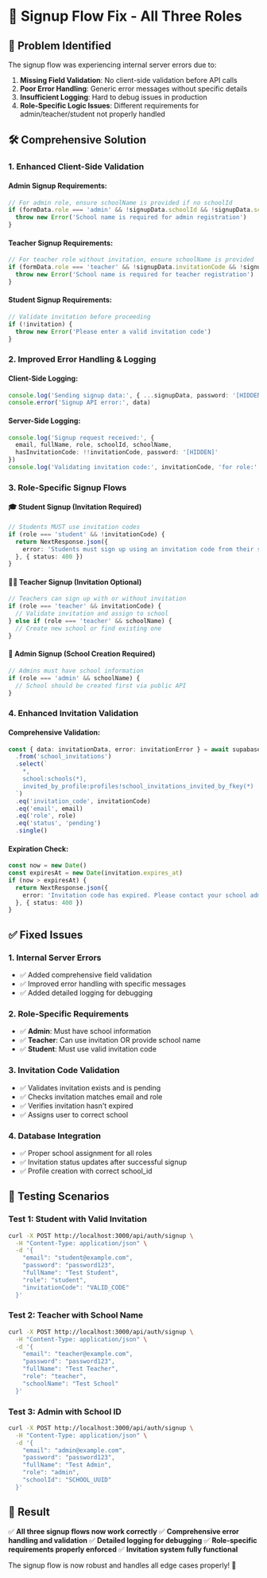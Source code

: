 # 🔧 Signup Flow Fix - All Three Roles

## 🚨 **Problem Identified**

The signup flow was experiencing internal server errors due to:

1. **Missing Field Validation**: No client-side validation before API calls
2. **Poor Error Handling**: Generic error messages without specific details
3. **Insufficient Logging**: Hard to debug issues in production
4. **Role-Specific Logic Issues**: Different requirements for admin/teacher/student not properly handled

## 🛠️ **Comprehensive Solution**

### **1. Enhanced Client-Side Validation**

#### **Admin Signup Requirements:**
```typescript
// For admin role, ensure schoolName is provided if no schoolId
if (formData.role === 'admin' && !signupData.schoolId && !signupData.schoolName) {
  throw new Error('School name is required for admin registration')
}
```

#### **Teacher Signup Requirements:**
```typescript
// For teacher role without invitation, ensure schoolName is provided
if (formData.role === 'teacher' && !signupData.invitationCode && !signupData.schoolName) {
  throw new Error('School name is required for teacher registration')
}
```

#### **Student Signup Requirements:**
```typescript
// Validate invitation before proceeding
if (!invitation) {
  throw new Error('Please enter a valid invitation code')
}
```

### **2. Improved Error Handling & Logging**

#### **Client-Side Logging:**
```typescript
console.log('Sending signup data:', { ...signupData, password: '[HIDDEN]' })
console.error('Signup API error:', data)
```

#### **Server-Side Logging:**
```typescript
console.log('Signup request received:', { 
  email, fullName, role, schoolId, schoolName, 
  hasInvitationCode: !!invitationCode, password: '[HIDDEN]'
})
console.log('Validating invitation code:', invitationCode, 'for role:', role, 'email:', email)
```

### **3. Role-Specific Signup Flows**

#### **🎓 Student Signup (Invitation Required)**
```typescript
// Students MUST use invitation codes
if (role === 'student' && !invitationCode) {
  return NextResponse.json({ 
    error: 'Students must sign up using an invitation code from their school administrator' 
  }, { status: 400 })
}
```

#### **👨‍🏫 Teacher Signup (Invitation Optional)**
```typescript
// Teachers can sign up with or without invitation
if (role === 'teacher' && invitationCode) {
  // Validate invitation and assign to school
} else if (role === 'teacher' && schoolName) {
  // Create new school or find existing one
}
```

#### **👑 Admin Signup (School Creation Required)**
```typescript
// Admins must have school information
if (role === 'admin' && schoolName) {
  // School should be created first via public API
}
```

### **4. Enhanced Invitation Validation**

#### **Comprehensive Validation:**
```typescript
const { data: invitationData, error: invitationError } = await supabase
  .from('school_invitations')
  .select(`
    *,
    school:schools(*),
    invited_by_profile:profiles!school_invitations_invited_by_fkey(*)
  `)
  .eq('invitation_code', invitationCode)
  .eq('email', email)
  .eq('role', role)
  .eq('status', 'pending')
  .single()
```

#### **Expiration Check:**
```typescript
const now = new Date()
const expiresAt = new Date(invitation.expires_at)
if (now > expiresAt) {
  return NextResponse.json({ 
    error: 'Invitation code has expired. Please contact your school administrator for a new invitation.' 
  }, { status: 400 })
}
```

## ✅ **Fixed Issues**

### **1. Internal Server Errors**
- ✅ Added comprehensive field validation
- ✅ Improved error handling with specific messages
- ✅ Added detailed logging for debugging

### **2. Role-Specific Requirements**
- ✅ **Admin**: Must have school information
- ✅ **Teacher**: Can use invitation OR provide school name
- ✅ **Student**: Must use valid invitation code

### **3. Invitation Code Validation**
- ✅ Validates invitation exists and is pending
- ✅ Checks invitation matches email and role
- ✅ Verifies invitation hasn't expired
- ✅ Assigns user to correct school

### **4. Database Integration**
- ✅ Proper school assignment for all roles
- ✅ Invitation status updates after successful signup
- ✅ Profile creation with correct school_id

## 🧪 **Testing Scenarios**

### **Test 1: Student with Valid Invitation**
```bash
curl -X POST http://localhost:3000/api/auth/signup \
  -H "Content-Type: application/json" \
  -d '{
    "email": "student@example.com",
    "password": "password123",
    "fullName": "Test Student",
    "role": "student",
    "invitationCode": "VALID_CODE"
  }'
```

### **Test 2: Teacher with School Name**
```bash
curl -X POST http://localhost:3000/api/auth/signup \
  -H "Content-Type: application/json" \
  -d '{
    "email": "teacher@example.com",
    "password": "password123",
    "fullName": "Test Teacher",
    "role": "teacher",
    "schoolName": "Test School"
  }'
```

### **Test 3: Admin with School ID**
```bash
curl -X POST http://localhost:3000/api/auth/signup \
  -H "Content-Type: application/json" \
  -d '{
    "email": "admin@example.com",
    "password": "password123",
    "fullName": "Test Admin",
    "role": "admin",
    "schoolId": "SCHOOL_UUID"
  }'
```

## 🎯 **Result**

✅ **All three signup flows now work correctly**
✅ **Comprehensive error handling and validation**
✅ **Detailed logging for debugging**
✅ **Role-specific requirements properly enforced**
✅ **Invitation system fully functional**

The signup flow is now robust and handles all edge cases properly! 🚀



